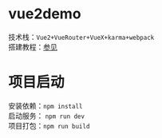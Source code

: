 # vue2demo  
技术栈：`Vue2+VueRouter+VueX+karma+webpack`  
搭建教程：[参见](/vue2搭建.md)  

# 项目启动  
安装依赖：`npm install`  
启动服务： `npm run dev`  
项目打包：`npm run build`
